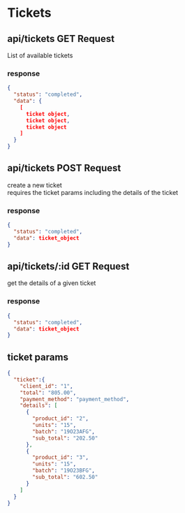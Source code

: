 # Tickets

## api/tickets **GET Request**
List of available tickets

### **response**
```json
{
  "status": "completed",
  "data": {
    [
      ticket object,
      ticket object,
      ticket object
    ]
  } 
}
```

## api/tickets **POST Request**
create a new ticket  
requires the ticket params including the details of the ticket

### **response**
```json
{
  "status": "completed",
  "data": ticket_object
}
```

## api/tickets/:id **GET Request**
get the details of a given ticket

### **response**
```json
{
  "status": "completed",
  "data": ticket_object
}
```

## ticket params
```json
{
  "ticket":{
    "client_id": "1",
    "total": "805.00",
    "payment_method": "payment_method",
    "details": [
      {
        "product_id": "2",
        "units": "15",
        "batch": "19O23AFG",
        "sub_total": "202.50"
      },
      {
        "product_id": "3",
        "units": "15",
        "batch": "19O23BFG",
        "sub_total": "602.50"
      }
    ]
  }
}
```

